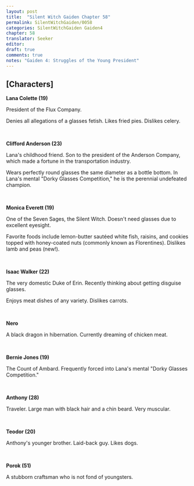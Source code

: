 ```yaml
---
layout: post
title:  "Silent Witch Gaiden Chapter 58"
permalink: SilentWitchGaiden/0058
categories: SilentWitchGaiden Gaiden4
chapter: 58
translator: Seeker
editor: 
draft: true
comments: true
notes: "Gaiden 4: Struggles of the Young President"
---
```

<h2>[Characters]</h2>

**Lana Colette (19)**

President of the Flux Company.

Denies all allegations of a glasses fetish. Likes fried pies. Dislikes celery.

<br/>

**Clifford Anderson (23)**

Lana's childhood friend. Son to the president of the Anderson Company, which made a fortune in the transportation industry.

Wears perfectly round glasses the same diameter as a bottle bottom. In Lana's mental "Dorky Glasses Competition," he is the perennial undefeated champion.

<br/>

**Monica Everett (19)**

One of the Seven Sages, the Silent Witch. Doesn't need glasses due to excellent eyesight.

Favorite foods include lemon-butter sautéed white fish, raisins, and cookies topped with honey-coated nuts (commonly known as Florentines). Dislikes lamb and peas (new!).

<br/>

**Isaac Walker (22)**

The very domestic Duke of Erin. Recently thinking about getting disguise glasses.

Enjoys meat dishes of any variety. Dislikes carrots.

<br/>

**Nero**

A black dragon in hibernation. Currently dreaming of chicken meat.

<br/>

**Bernie Jones (19)**

The Count of Ambard. Frequently forced into Lana's mental "Dorky Glasses Competition."

<br/>

**Anthony (28)**

Traveler. Large man with black hair and a chin beard. Very muscular.

<br/>

**Teodor (20)**

Anthony's younger brother. Laid-back guy. Likes dogs.

<br/>

**Porok (51)**

A stubborn craftsman who is not fond of youngsters.





